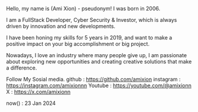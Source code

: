 Hello, my name is (Ami Xion) - pseudonym!
I was born in 2006.

I am a FullStack Developer, Cyber ​​Security & Investor,
which is always driven by innovation and new developments.

I have been honing my skills for 5 years in 2019,
and want to make a positive impact on your big accomplishment or big project. 

Nowadays, I love an industry where many people give up,
          I am passionate about exploring new opportunities and creating creative solutions that make a difference.

Follow My Sosial media.
github      : https://github.com/amixion
instagram   : https://instagram.com/amixionnn
Youtube     : https://youtube.com/@amixionn
X           : https://x.com/amixionn

now() : 23 Jan 2024